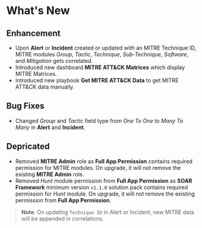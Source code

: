 # What's New

## Enhancement

- Upon **Alert** or **Incident** created or updated with an MITRE Technique ID, MITRE modules *Group*, *Tactic*, *Technique*, *Sub-Technique*, *Software*, and *Mitigation* gets correlated.
- Introduced new dashboard **MITRE ATT&CK Matrices** which display MITRE Matrices.
- Introduced new playbook **Get MITRE ATT&CK Data** to get MITRE ATT&CK data manually.

## Bug Fixes

- Changed *Group* and *Tactic* field type from *One To One* to *Many To Many* in **Alert** and **Incident**.

## Depricated

- Removed **MITRE Admin** role as **Full App Permission** contains required permission for MITRE modules. On upgrade, it will not remove the existing **MITRE Admin** role.
- Removed *Hunt* module permission from **Full App Permission** as **SOAR Framework** minimum version `v1.1.0` solution pack contains required permission for *Hunt* module. On upgrade, it will not remove the existing permission from **Full App Permission**.

> **Note**: On updating `Technique ID` in Alert or Incident, new MITRE data will be appended in correlations. 